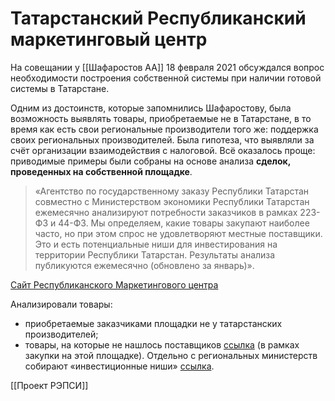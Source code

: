 # Татарстанский Республиканский маркетинговый центр

На совещании у [[Шафаростов АА]] 18 февраля 2021 обсуждался вопрос необходимости построения собственной системы при наличии готовой системы в Татарстане.

Одним из достоинств, которые запомнились Шафаростову, была возможность выявлять товары, приобретаемые не в Татарстане, в то время как есть свои региональные производители того же: поддержка своих региональных производителей. Была гипотеза, что выявляли за счёт организации взаимодействия с налоговой. Всё оказалось проще: приводимые примеры были собраны на основе анализа **сделок, проведенных на собственной площадке**.

>«Агентство по государственному заказу Республики Татарстан совместно с Министерством экономики Республики Татарстан ежемесячно анализируют потребности заказчиков в рамках 223-ФЗ и 44-ФЗ.
>Мы определяем, какие товары закупают наиболее часто, но при этом спрос не удовлетворяют местные поставщики. Это и есть потенциальные ниши для инвестирования на территории Республики Татарстан. Результаты анализа публикуются ежемесячно (обновлено за январь)».

 [Сайт Республиканского Маркетингового центра](http://rmcrt.ru/niche.html)

Анализировали товары: 
- приобретаемые заказчиками площадки не у татарстанских производителей;
- товары, на которые не нашлось поставщиков  [ссылка](http://rmcrt.ru/nichenobuy.html) (в рамках закупки на этой площадке).
Отдельно с региональных министерств собирают «инвестиционные ниши» [ссылка](http://rmcrt.ru/nichemin.html).






[[Проект РЭПСИ]]
